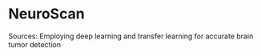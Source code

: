 # NeuroScan


Sources: Employing deep learning and transfer learning for accurate brain tumor detection